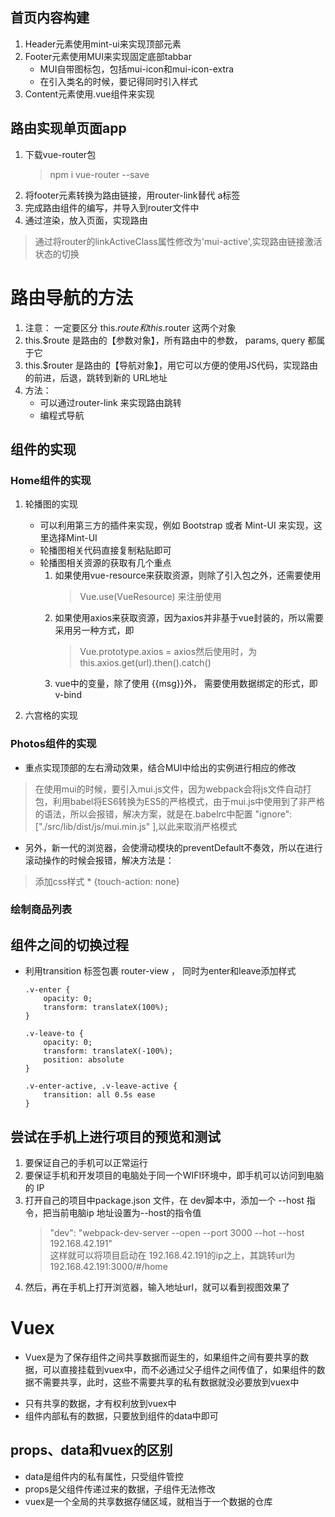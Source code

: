 ## 首页内容构建

1. Header元素使用mint-ui来实现顶部元素
2. Footer元素使用MUI来实现固定底部tabbar
    + MUI自带图标包，包括mui-icon和mui-icon-extra
    + 在引入类名的时候，要记得同时引入样式
3. Content元素使用.vue组件来实现

## 路由实现单页面app
1. 下载vue-router包
    > npm i vue-router --save
2. 将footer元素转换为路由链接，用router-link替代 a标签
3. 完成路由组件的编写，并导入到router文件中
4. 通过渲染，放入页面，实现路由
> 通过将router的linkActiveClass属性修改为'mui-active',实现路由链接激活状态的切换

#  路由导航的方法
1. 注意： 一定要区分 this.$route 和 this.$router 这两个对象
2.  this.$route 是路由的【参数对象】，所有路由中的参数， params, query 都属于它
3.  this.$router 是路由的【导航对象】，用它可以方便的使用JS代码，实现路由的前进，后退，跳转到新的 URL地址
4. 方法：
    + 可以通过router-link 来实现路由跳转
    + 编程式导航

## 组件的实现

### Home组件的实现
1. 轮播图的实现
    + 可以利用第三方的插件来实现，例如 Bootstrap 或者 Mint-UI 来实现，这里选择Mint-UI
    + 轮播图相关代码直接复制粘贴即可
    + 轮播图相关资源的获取有几个重点
        1. 如果使用vue-resource来获取资源，则除了引入包之外，还需要使用 
            > Vue.use(VueResource)
        来注册使用
        2. 如果使用axios来获取资源，因为axios并非基于vue封装的，所以需要采用另一种方式，即 
            > Vue.prototype.axios = axios然后使用时，为   
            > this.axios.get(url).then().catch()
        3. vue中的变量，除了使用 {{msg}}外， 需要使用数据绑定的形式，即v-bind

2. 六宫格的实现

### Photos组件的实现

+ 重点实现顶部的左右滑动效果，结合MUI中给出的实例进行相应的修改
> 在使用mui的时候，要引入mui.js文件，因为webpack会将js文件自动打包，利用babel将ES6转换为ES5的严格模式，由于mui.js中使用到了非严格的语法，所以会报错，解决方案，就是在.babelrc中配置  "ignore": ["./src/lib/dist/js/mui.min.js" ],以此来取消严格模式
+ 另外，新一代的浏览器，会使滑动模块的preventDefault不奏效，所以在进行滚动操作的时候会报错，解决方法是：
> 添加css样式 * {touch-action: none}


### 绘制商品列表


## 组件之间的切换过程
+ 利用transition 标签包裹 router-view ， 同时为enter和leave添加样式
    ```
    .v-enter {
        opacity: 0;
        transform: translateX(100%);
    }

    .v-leave-to {
        opacity: 0;
        transform: translateX(-100%);
        position: absolute
    }

    .v-enter-active, .v-leave-active {
        transition: all 0.5s ease
    }
    ```

## 尝试在手机上进行项目的预览和测试
1. 要保证自己的手机可以正常运行
2. 要保证手机和开发项目的电脑处于同一个WIFI环境中，即手机可以访问到电脑的 IP
3. 打开自己的项目中package.json 文件，在 dev脚本中，添加一个 --host 指令，把当前电脑ip 地址设置为--host的指令值
    >   "dev": "webpack-dev-server --open --port 3000 --hot --host 192.168.42.191"  
    这样就可以将项目启动在 192.168.42.191的ip之上，其跳转url为 192.168.42.191:3000/#/home
4. 然后，再在手机上打开浏览器，输入地址url，就可以看到视图效果了


# Vuex
+ Vuex是为了保存组件之间共享数据而诞生的，如果组件之间有要共享的数据，可以直接挂载到vuex中，而不必通过父子组件之间传值了，如果组件的数据不需要共享，此时，这些不需要共享的私有数据就没必要放到vuex中

- 只有共享的数据，才有权利放到vuex中
- 组件内部私有的数据，只要放到组件的data中即可

## props、data和vuex的区别
+ data是组件内的私有属性，只受组件管控
+ props是父组件传递过来的数据，子组件无法修改
+ vuex是一个全局的共享数据存储区域，就相当于一个数据的仓库